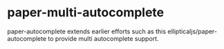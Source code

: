 # paper-multi-autocomplete
paper-autocomplete extends earlier efforts such as this ellipticaljs/paper-autocomplete to provide multi autocomplete support.

